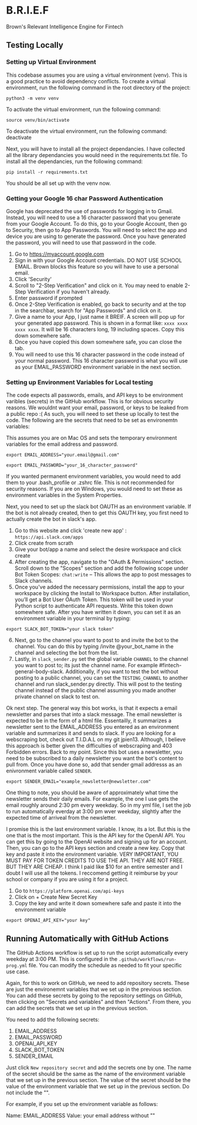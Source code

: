 # B.R.I.E.F
Brown's Relevant Intelligence Engine for Fintech

## Testing Locally

### Setting up Virtual Environment
This codebase assumes you are using a virtual environment (venv). This is a good practice to avoid dependency conflicts. To create a virtual environment, run the following command in the root directory of the project: 
```
python3 -m venv venv
```
To activate the virtual environment, run the following command: 
```
source venv/bin/activate
```
To deactivate the virtual environment, run the following command: deactivate

Next, you will have to install all the project dependancies. I have collected all the library dependancies you would need in the requirements.txt file. To install all the dependancies, run the following command: 
```
pip install -r requirements.txt
```
You should be all set up with the venv now.

### Getting your Google 16 char Password Authentication

Google has deprecated the use of passwords for logging in to Gmail. Instead, you will need to use a 16 character password that you generate from your Google Account. To do this, go to your Google Account, then go to Security, then go to App Passwords. You will need to select the app and device you are using to generate the password. Once you have generated the password, you will need to use that password in the code.

1.  Go to https://myaccount.google.com
2.  Sign in with your Google Account credentials. DO NOT USE SCHOOL EMAIL. Brown blocks this feature so you will have to use a personal email.
3. Click 'Security'
4. Scroll to "2-Step Verification" and click on it. You may need to enable 2-Step Verification if you haven't already.
5. Enter password if prompted
6. Once 2-Step Verification is enabled, go back to security and at the top in the searchbar, search for "App Passwords" and click on it.
7. Give a name to your App, I just name it BREIF. A screen will pop up for your generated app password. This is shown in a format like: ```xxxx xxxx xxxx xxxx```. It will be 16 characters long, 19 including spaces. Copy this down somewhere safe.
8. Once you have copied this down somewhere safe, you can close the tab.
9. You will need to use this 16 character password in the code instead of your normal password. This 16 character password is what you will use as your EMAIL_PASSWORD environment variable in the next section. 

### Setting up Environment Variables for Local testing
The code expects all passwords, emails, and API keys to be environment varibles (secrets) in the GitHub workflow. This is for obvious security reasons. We wouldnt want your email, password, or keys to be leaked from a public repo :( As such, you will need to set these up locally to test the code. The following are the secrets that need to be set as environemtn variables:

This assumes you are on Mac OS and sets the temporary environment variables for the email address and password.
```
export EMAIL_ADDRESS="your.email@gmail.com"
```
```
export EMAIL_PASSWORD="your_16_character_password"
```
If you wanted permanent environment variables, you would need to add them to your .bash_profile or .zshrc file. This is not recommended for security reasons. If you are on Windows, you would need to set these as environment variables in the System Properties.

Next, you need to set up the slack bot OAUTH as an environment variable. If the bot is not already created, then to get this OAUTH key, you first need to actually create the bot in slack's app. 

1. Go to this website and click 'create new app' : ```https://api.slack.com/apps```
2. Click create from scrath
3. Give your bot/app a name and select the desire workspace and click create
4. After creating the app, navigate to the "OAuth & Permissions" section. Scroll down to the "Scopes" section and add the following scope under Bot Token Scopes: ```chat:write``` – This allows the app to post messages to Slack channels.
5. Once you've added the necessary permissions, install the app to your workspace by clicking the Install to Workspace button. After installation, you’ll get a Bot User OAuth Token. This token will be used in your Python script to authenticate API requests. Write this token down somewhere safe. After you have written it down, you can set it as an environment variable in your terminal by typing:

```
export SLACK_BOT_TOKEN="your slack token"
```

6. Next, go to the channel you want to post to and invite the bot to the channel. You can do this by typing /invite @your_bot_name in the channel and selecting the bot from the list.
7. Lastly, in ```slack_sender.py``` set the global variable ```CHANNEL``` to the channel you want to post to; its just the channel name. For example #fintech-general-body-slack. Additionally, if you want to test the bot without posting to a public channel, you can set the ```TESTING_CHANNEL``` to another channel and run slack_sender.py directly. This will post to the testing channel instead of the public channel assuming you made another private channel on slack to test on.

Ok next step. The general way this bot works, is that it expects a email newsletter and parses that into a slack message. The email newsletter is expected to be in the form of a html file. Essentailly, it summarizes a newsletter sent to the EMAIL_ADDRESS you entered as an environment variable and summarizes it and sends to slack. If you are looking for a webscraping bot, check out T.I.D.A.L on my git jpien13. Although, I believe this approach is better given the difficulties of webscraping and 403 Forbidden errors. Back to my point. Since this bot uses a newsletter, you need to be subscribed to a daily newsletter you want the bot's content to pull from. Once you have done so, add that sender gmail addresss as an enivronment variable called ```SENDER```.


```
export SENDER_EMAIL="example_newsletter@newsletter.com"
```

One thing to note, you should be aware of approximately what time the newsletter sends their daily emails. For example, the one I use gets the email roughly around 2:30 pm every weekday. So in my yml file, I set the job to run automatically everday at 3:00 pm wver weekday, slightly after the expected time of arriveal from the newsletter.

I promise this is the last environment variable. I know, its a lot. But this is the one that is the most important. This is the API key for the OpenAI API. You can get this by going to the OpenAI website and signing up for an account. Then, you can go to the API keys section and create a new key. Copy that key and paste it into the environment variable. VERY IMPORTANT, YOU MUST PAY FOR TOKEN CREDITS TO USE THE API. THEY ARE NOT FREE. BUT THEY ARE CHEAP. I think I paid like $10 for an entire semester and I doubt I will use all the tokens. I reccomend getting it reimburse by your school or company if you are using it for a project.

1. Go to ```https://platform.openai.com/api-keys```
2. Click on + Create New Secret Key
3. Copy the key and write it down somewhere safe and paste it into the environment variable

```
export OPENAI_API_KEY="your key"
```

## Running Automatically with GitHub Actions

The GitHub Actions workflow is set up to run the script automatically every weekday at 3:00 PM. This is configured in the `.github/workflows/run-prog.yml` file. You can modify the schedule as needed to fit your specific use case.

Again, for this to work on GitHub, we need to add repository secrets. These are just the environemnt variables that we set up in the previous section. You can add these secrets by going to the repository settings on GitHub, then clicking on "Secrets and variables" and then "Actions". From there, you can add the secrets that we set up in the previous section.

You need to add the following secrets:

1. EMAIL_ADDRESS
2. EMAIL_PASSWORD
3. OPENAI_API_KEY
4. SLACK_BOT_TOKEN
5. SENDER_EMAIL

Just click ```New repository secret``` and add the secrets one by one. The name of the secret should be the same as the name of the environment variable that we set up in the previous section. The value of the secret should be the value of the environment variable that we set up in the previous section. Do not include the "".

 For example, if you set up the environment variable as follows:

 Name: EMAIL_ADDRESS
 Value: your email address without ""

